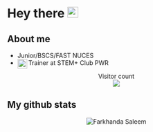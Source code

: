 # Hey there <img src="https://media.giphy.com/media/hvRJCLFzcasrR4ia7z/giphy.gif" width="25px">

## About me
- Junior/BSCS/FAST NUCES 
- Trainer at STEM+ Club PWR [<img align="left" alt="far| Instagram" width="22px" src="https://cdn.jsdelivr.net/npm/simple-icons@v3/icons/instagram.svg" />](https://instagram.com/stem_pwr?utm_medium=copy_link)

<p align="center"> 
  Visitor count<br>
  <img src="https://profile-counter.glitch.me/FS40V/count.svg" />
</p>

## My github stats

<p align="center"> <img src="https://github-readme-stats.vercel.app/api?username=FS40V&show_icons=true&theme=gotham" alt="Farkhanda Saleem" />



